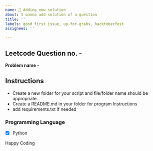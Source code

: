 ```yaml
---
name: 🚀 Adding new solution
about: I wanna add solution of a question
title: ''
labels: good first issue, up-for-grabs, hacktoberfest
assignees: ''

---
```


## Leetcode Question no. -

**Problem name** -

## Instructions

- Create a new folder for your script and file/folder name should be appropriate.
- Create a README.md in your folder for program Instructions
- add requirements.txt if needed

### Programming Language

- [x] Python

Happy Coding
